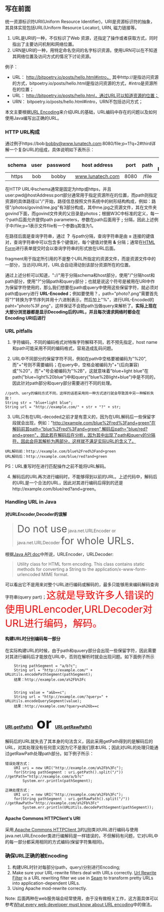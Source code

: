 
## 写在前面

统一资源标识符URI(Uniform Resource Identifier)，URI是资源标识符的抽象，其具体实现包括URL(Uniform Resource Locator), URN, 磁力链接等。

1. URL是URI的一种，不仅标识了Web 资源，还指定了操作或者获取方式，同时指出了主要访问机制和网络位置。
2. URN是URI的一种，用特定命名空间的名字标识资源。使用URN可以在不知道其网络位置及访问方式的情况下讨论资源。

例子：
- URL： http://bitpoetry.io/posts/hello.html#intro， 其中http://是指访问资源的方式，bitpoetry.io/posts/hello.html是指访问资源的方式，#intro是资源所在的位置；
- URL： http://bitpoetry.io/posts/hello.html，通过URL可以知道资源的位置；
- URN： bitpoetry.io/posts/hello.html#intro，URN不包括访问方式；

本文主要根据[URL Encoding](https://www.talisman.org/~erlkonig/misc/lunatech%5Ewhat-every-webdev-must-know-about-url-encoding/)来介绍URL的基础，URL编码中存在的问题以及如何使用Java编写出正确的URL。

### HTTP URL构成

通过例子https://bob:bobby@www.lunatech.com:8080/file;p=1?q=2#third详解一个复杂URL的组成，具体说明如下表所示：

| schema | user | password | host address | port | path | path parameters | query parameters | fragment |
| :------:| :------: | :------: | :------: | :------: | :------: | :------: | :------: | :------: |
| https | bob | bobby | www.lunatech.com | 8080 | /file | p=1 | q=2 | third |

在HTTP URL中schema通常是固定为http或https，并且user:pwd@hostAddress:port部分通常用于指定资源所在的位置，而path则指定资源的具体路径以"/"开始，路径信息按照文件系统中的树形结构构成，例如：路径"/photos/govind/me.jpg"有3部分构成，其中me.jpg之资源文件，其在文件夹govind下面，而govind文件夹的父目录是photos；根据W3C中标准的定义，每一个path后面允许提供path parameters，参数在path后面用于 **;** 分隔，因此上述例子中/file;p=1表示文件file有一个参数q其值为1。

在路径后面是查询字符串，通过 **？** 与path分隔，查询字符串是由 **=** 连接的键值对，查询字符串中可以包含多个键值对，每个键值对使用 **&** 分隔；通常在[HTML Form](http://www.w3.org/TR/html401/interact/forms.html)进行表单提交时会以查询字符串的形式放在URL后面。

fragment用于指定所引用的不是整个URL所指定的资源文件，而是资源文件中的一部分，当访问URL时，URL会自动滑动到该部分资源所在的位置。

通过上述分析可以知道，"://"用于分隔schema和host部分，使用"/"分隔host和path部分，使用"?"分隔path和query部分；也就是说这个符号是被用在URI中作为保留字符使用的，那么我们想要在path或query中使用这些保留字符，就必须对path或query进行 **URL-Encoded**；例如要使用？，path="photo?.png"需要首先将"?"转换为字节序列并用十六进制表示，然后加上"%"，进行URL-Encoded的paht="photo%3F.png"，这样保证不会把path当做query来解析了。**实际上现在大部分浏览器都是显示Decoding后的URL，并且每次请求网络时都会在Encoding URl后进行**

### URL pitfalls

1. 字符编码，不同的编码格式对特殊字符解释不同，若不预先指定，host name和path可能采用不同的编码格式，容易造成乱码问题。

2. URL中不同部分的保留字符不同，例如在path中空格要被编码为"%20",而"+"号则不需要编码；在query中，空格会被编码为"+"(后向兼容)或"%20"，而"+"号会被编码为"%2B"，这就意味着"blue+light blue"在path("blue+light%20blue")中和query("blue%2Blight+blue")中是不同的，因此针对path部分和query部分需要进行不同的处理。

```
//path、uery的编码方式不同，这样的话若采用同一种方式进行就会导致其中另一种解析失败！
String str = "blue+light blue";
String url = "http://example.com/" + str + "?" + str;
```

3. URL只有在URL-decoded之前才是有意义的，因为在URL解码后一些保留字段就会出现，例如："http://example.com/blue%2Fred%3Fand+green"在解码前其path="blue%2Fred%3Fand+green",解码后path="blue/red?and+green"，因此若在解码后在分析，因为其中出现了path和query的分隔符，因此会将其解析为两部分，这样就不满足实际URL的含义了。

```
URL解码前：http://example.com/blue%2Fred%3Fand+green
URL解码后：http://example.com/blue/red?and+green
```

PS：URL重写时在进行匹配操作之前不能将URL解码。

4. 解码后的URL再次进行编码时，不能够得到以前的URL。上述代码中，解码后的URL是一个合法的URL，因此对其进行编码后得到的还是http://example.com/blue/red?and+green。

### Handling URL in Java

#### 对URLEncoder,Decoder的误解

><font size="6">Do not use</font> java.net.URLEncoder or java.net.URLDecoder <font size="6">for whole URLs.</font>

根据[Java API doc](http://download.java.net/jdk7/docs/api/java/net/URLEncoder.html)中所说，URLEncoder，URLDecoder:

>Utility class for HTML form encoding. This class contains static methods for converting a String to the application/x-www-form-urlencoded MIME format.

可以看出它不是用来对整个URL进行编码或解码的，最多只能够用来编码解码查询字符串(query part)；<font color="red" size="6">这就是导致许多人错误的使用URLencoder,URLDecoder对URL进行编码，解码。</font>

#### 构建URL时分别编码每一部分

在实际构建URL的时候，由于path和quuery部分会出现一些保留字符，因此需要对其进行编码后才能放在URL中，否则在解析时就会出现问题。如下面例子所示

```
    String pathSegment = "a/b?c";
    String url = "http://example.com/" + URLUtils.encodePathSegment(pathSegment);
    结果：http://example.com/a%2Fb%3Fc


    String value = "a&b==c";
    String url = "http://example.com/?query=" + URLUtils.encodeQuerySegment(value);
    结果：http://example.com/?query=a%26b==c

```

#### [ URI.getPath()](http://download.java.net/jdk7/docs/api/java/net/URI.html#getPath%28%29)<font size="8">  or  </font>[URI.getRawPath()](http://download.java.net/jdk7/docs/api/java/net/URI.html#getRawPath%28%29)

解码后的URL就失去了其本身的句法含义，因此采用getPath得到的是解码后的URL，对其处理没有任何意义因为它不是我们原本URL；因此对URL的处理只能通过getRawPath处理path部分。如下例子所示：

```
错误处理方式：
    URI uri = new URI("http://example.com/a%2Fb%3Fc");
    for(String pathSegment : uri.getPath().split("/"))  //getPath="http://example.com/a/b?c"
        System.err.println(pathSegment);

正确处理方式：
    URI uri = new URI("http://example.com/a%2Fb%3Fc");
    for(String pathSegment : uri.getRawPath().split("/")) //getRawPath="http://example.com/a%2Fb%3Fc"
        System.err.println(URLUtils.decodePathSegment(pathSegment));

```

#### Apache Commons HTTPClient's URI

采用[ Apache Commons HTTPClient 3](http://hc.apache.org/httpclient-3.x/)的[URI](http://hc.apache.org/httpclient-3.x/apidocs/org/apache/commons/httpclient/URI.html)类对URL进行编码与使用java.net.URLEncoder类进行编解码是一样错误的，不但解码有问题，它对URL中的每一部分都采用相同的方式编码(保留字符集相同)。

### 确保URL正确的被Encoding

1. 构建URL时针对每部分(path，query)分别进行Encoding;
2. Make sure your URL-rewrite filters deal with URLs correctly. [Url Rewrite Filter](http://tuckey.org/urlrewrite/) is a URL rewriting filter we use in [Seam](http://www.seamframework.org/) to transform pretty URLs into application-dependent URLs.
3. Using Apache mod-rewrite correctly.

Note: 后面两种在web服务端会经常使用，由于没有做相关工作，这方面具体可以参考[What every web developer must know about URL encoding](https://www.talisman.org/~erlkonig/misc/lunatech%5Ewhat-every-webdev-must-know-about-url-encoding/)中的做法。


